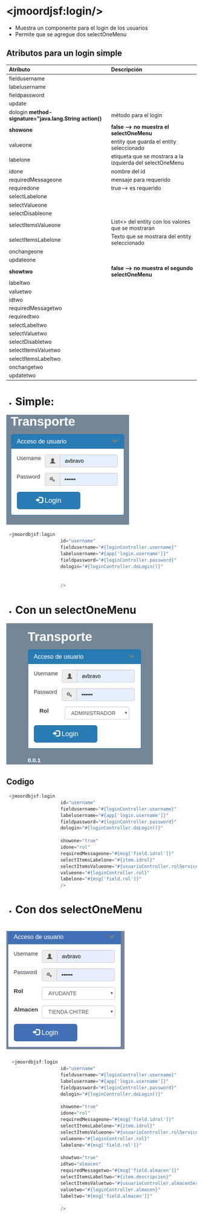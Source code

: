 # &lt;jmoordjsf:login/&gt;

* Muestra un componente para el login de los usuarios
* Permite que se agregue dos selectOneMenu 

## Atributos para un login simple

| Atributo | Descripción |
| :--- | :--- |
| fieldusername |  |
| labelusername |  |
| fieldpassword |  |
| update |  |
| dologin  **method-signature="java.lang.String action\(\)** | método para el login |
| **showone** | **false --&gt; no muestra el selectOneMenu** |
| valueone | entity que guarda el entity seleccionado |
| labelone | etiqueta que se mostrara a la izquierda del selectOneMenu |
| idone | nombre del id |
| requiredMessageone | mensaje para requerido |
| requiredone | true--&gt; es requerido |
| selectLabelone |  |
| selectValueone |  |
| selectDisableone |  |
| selectItemsValueone | List&lt;&gt; del entity con los valores que se mostraran |
| selectItemsLabelone | Texto que se mostrara del entity seleccionado |
| onchangeone |  |
| updateone |  |
| **showtwo** | **false --&gt; no muestra el segundo selectOneMenu** |
| labeltwo |  |
| valuetwo |  |
| idtwo |  |
| requiredMessagetwo |  |
| requiredtwo |  |
| selectLabeltwo |  |
| selectValuetwo |  |
| selectDisabletwo |  |
| selectItemsValuetwo |  |
| selectItemsLabeltwo |  |
| onchangetwo |  |
| updatetwo |  |

## 

* # Simple:

![](/assets/simplre.png)

```java
 <jmoordbjsf:login
                    id="username"
                    fieldusername="#{loginController.username}"
                    labelusername="#{app['login.username']}"
                    fieldpassword="#{loginController.password}"
                    dologin="#{loginController.doLogin()}"


                    />
```

* # Con un selectOneMenu

![](/assets/login.png)

## Codigo

```java
 <jmoordbjsf:login
                    id="username"
                    fieldusername="#{loginController.username}"
                    labelusername="#{app['login.username']}"
                    fieldpassword="#{loginController.password}"
                    dologin="#{loginController.doLogin()}"

                    showone="true"
                    idone="rol"
                    requiredMessageone="#{msg['field.idrol']}"
                    selectItemsLabelone="#{item.idrol}"
                    selectItemsValueone="#{usuarioController.rolServices.rolList}"
                    valueone="#{loginController.rol}"
                    labelone="#{msg['field.rol']}"
                    />
```

* # Con dos selectOneMenu

# ![](/assets/dosele.png)

```java
  <jmoordbjsf:login                                         
                    id="username"
                    fieldusername="#{loginController.username}"
                    labelusername="#{app['login.username']}"
                    fieldpassword="#{loginController.password}"
                    dologin="#{loginController.doLogin()}"

                    showone="true"
                    idone="rol"
                    requiredMessageone="#{msg['field.idrol']}"
                    selectItemsLabelone="#{item.idrol}"
                    selectItemsValueone="#{usuarioController.rolServices.rolList}"
                    valueone="#{loginController.rol}"
                    labelone="#{msg['field.rol']}"

                    showtwo="true"
                    idtwo="almacen"
                    requiredMessagetwo="#{msg['field.almacen']}"
                    selectItemsLabeltwo="#{item.descripcion}"
                    selectItemsValuetwo="#{usuarioController.almacenServices.almacenList}"
                    valuetwo="#{loginController.almacen}"
                    labeltwo="#{msg['field.almacen']}"

                    />
```



